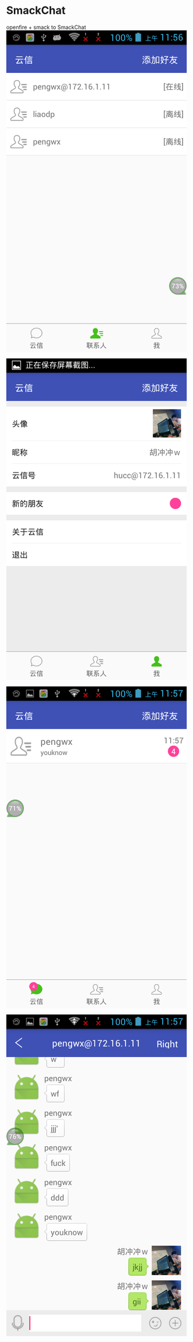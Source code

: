 # SmackChat
openfire + smack  to SmackChat
![image](https://github.com/hu8373551/SmackChat/blob/master/Screenshot/Screenshot_2016-11-15-11-56-09.png)

![image](https://github.com/hu8373551/SmackChat/blob/master/Screenshot/Screenshot_2016-11-15-11-56-13.png)

![image](https://github.com/hu8373551/SmackChat/blob/master/Screenshot/Screenshot_2016-11-15-11-57-17.png)

![image](https://github.com/hu8373551/SmackChat/blob/master/Screenshot/Screenshot_2016-11-15-11-57-37.png)
